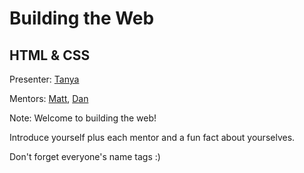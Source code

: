 # Building the Web
## HTML & CSS

Presenter: 
[Tanya](https://twitter.com/tanya)

Mentors: 
[Matt](https://twitter.com/mgatland), 
[Dan](https://twitter.com/chrisgreeff_)

Note:
Welcome to building the web!

Introduce yourself plus each mentor and a fun fact about yourselves. 

Don't forget everyone's name tags :)